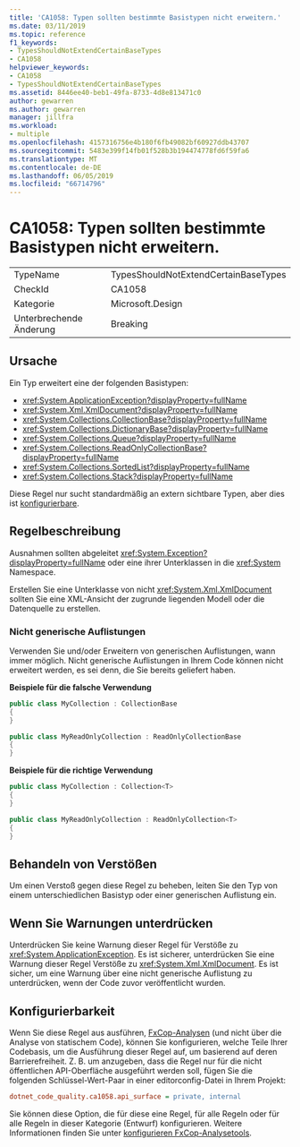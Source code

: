 ```yaml
---
title: 'CA1058: Typen sollten bestimmte Basistypen nicht erweitern.'
ms.date: 03/11/2019
ms.topic: reference
f1_keywords:
- TypesShouldNotExtendCertainBaseTypes
- CA1058
helpviewer_keywords:
- CA1058
- TypesShouldNotExtendCertainBaseTypes
ms.assetid: 8446ee40-beb1-49fa-8733-4d8e813471c0
author: gewarren
ms.author: gewarren
manager: jillfra
ms.workload:
- multiple
ms.openlocfilehash: 4157316756e4b180f6fb49082bf60927ddb43707
ms.sourcegitcommit: 5483e399f14fb01f528b3b194474778fd6f59fa6
ms.translationtype: MT
ms.contentlocale: de-DE
ms.lasthandoff: 06/05/2019
ms.locfileid: "66714796"
---
```

# <a name="ca1058-types-should-not-extend-certain-base-types"></a>CA1058: Typen sollten bestimmte Basistypen nicht erweitern.

|||
|-|-|
|TypeName|TypesShouldNotExtendCertainBaseTypes|
|CheckId|CA1058|
|Kategorie|Microsoft.Design|
|Unterbrechende Änderung|Breaking|

## <a name="cause"></a>Ursache

Ein Typ erweitert eine der folgenden Basistypen:

- <xref:System.ApplicationException?displayProperty=fullName>
- <xref:System.Xml.XmlDocument?displayProperty=fullName>
- <xref:System.Collections.CollectionBase?displayProperty=fullName>
- <xref:System.Collections.DictionaryBase?displayProperty=fullName>
- <xref:System.Collections.Queue?displayProperty=fullName>
- <xref:System.Collections.ReadOnlyCollectionBase?displayProperty=fullName>
- <xref:System.Collections.SortedList?displayProperty=fullName>
- <xref:System.Collections.Stack?displayProperty=fullName>

Diese Regel nur sucht standardmäßig an extern sichtbare Typen, aber dies ist [konfigurierbare](#configurability).

## <a name="rule-description"></a>Regelbeschreibung

Ausnahmen sollten abgeleitet <xref:System.Exception?displayProperty=fullName> oder eine ihrer Unterklassen in die <xref:System> Namespace.

Erstellen Sie eine Unterklasse von nicht <xref:System.Xml.XmlDocument> sollten Sie eine XML-Ansicht der zugrunde liegenden Modell oder die Datenquelle zu erstellen.

### <a name="non-generic-collections"></a>Nicht generische Auflistungen

Verwenden Sie und/oder Erweitern von generischen Auflistungen, wann immer möglich. Nicht generische Auflistungen in Ihrem Code können nicht erweitert werden, es sei denn, die Sie bereits geliefert haben.

**Beispiele für die falsche Verwendung**

```csharp
public class MyCollection : CollectionBase
{
}

public class MyReadOnlyCollection : ReadOnlyCollectionBase
{
}
```

**Beispiele für die richtige Verwendung**

```csharp
public class MyCollection : Collection<T>
{
}

public class MyReadOnlyCollection : ReadOnlyCollection<T>
{
}
```

## <a name="how-to-fix-violations"></a>Behandeln von Verstößen

Um einen Verstoß gegen diese Regel zu beheben, leiten Sie den Typ von einem unterschiedlichen Basistyp oder einer generischen Auflistung ein.

## <a name="when-to-suppress-warnings"></a>Wenn Sie Warnungen unterdrücken

Unterdrücken Sie keine Warnung dieser Regel für Verstöße zu <xref:System.ApplicationException>. Es ist sicherer, unterdrücken Sie eine Warnung dieser Regel Verstöße zu <xref:System.Xml.XmlDocument>. Es ist sicher, um eine Warnung über eine nicht generische Auflistung zu unterdrücken, wenn der Code zuvor veröffentlicht wurden.

## <a name="configurability"></a>Konfigurierbarkeit

Wenn Sie diese Regel aus ausführen, [FxCop-Analysen](install-fxcop-analyzers.md) (und nicht über die Analyse von statischem Code), können Sie konfigurieren, welche Teile Ihrer Codebasis, um die Ausführung dieser Regel auf, um basierend auf deren Barrierefreiheit. Z. B. um anzugeben, dass die Regel nur für die nicht öffentlichen API-Oberfläche ausgeführt werden soll, fügen Sie die folgenden Schlüssel-Wert-Paar in einer editorconfig-Datei in Ihrem Projekt:

```ini
dotnet_code_quality.ca1058.api_surface = private, internal
```

Sie können diese Option, die für diese eine Regel, für alle Regeln oder für alle Regeln in dieser Kategorie (Entwurf) konfigurieren. Weitere Informationen finden Sie unter [konfigurieren FxCop-Analysetools](configure-fxcop-analyzers.md).